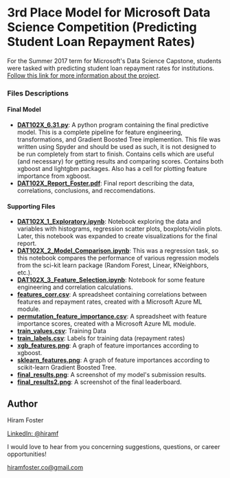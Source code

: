 # 3rd Place Model for Microsoft Data Science Competition (Predicting Student Loan Repayment Rates)
For the Summer 2017 term for Microsoft's Data Science Capstone, students were tasked with predicting student loan repayment rates for institutions. [Follow this link for more information about the project](https://www.datasciencecapstone.org/competitions/1/student-loans/page/1/).

### Files Descriptions

#### Final Model
- **[DAT102X_6.31.py](/DAT102X_6.31.py)**: A python program containing the final predictive model. This is a complete pipeline for feature engineering, transformations, and Gradient Boosted Tree implemention. This file was written using Spyder and should be used as such, it is not designed to be run completely from start to finish. Contains cells which are useful (and necessary) for getting results and comparing scores. Contains both xgboost and lightgbm packages. Also has a cell for plotting feature importance from xgboost.
- **[DAT102X_Report_Foster.pdf](/DAT102X_Report_Foster.pdf)**: Final report describing the data, correlations, conclusions, and reccomendations.

#### Supporting Files
- **[DAT102X_1_Exploratory.ipynb](/DAT102X_1_Exploratory.ipynb)**: Notebook exploring the data and variables with histograms, regression scatter plots, boxplots/violin plots. Later, this notebook was expanded to create visualizations for the final report.
- **[DAT102X_2_Model_Comparison.ipynb](/DAT102X_2_Model_Comparison.ipynb)**: This was a regression task, so this notebook compares the performance of various regression models from the sci-kit learn package (Random Forest, Linear, KNeighbors, etc.).
- **[DAT102X_3_Feature_Selection.ipynb](/DAT102X_3_Feature_Selection.ipynb)**: Notebook for some feature engineering and correlation calculations.
- **[features_corr.csv](/features_corr.csv)**: A spreadsheet containing correlations between features and repayment rates, created with a Microsoft Azure ML module.
- **[permutation_feature_importance.csv](/permutation_feature_importance.csv)**: A spreadsheet with feature importance scores, created with a Microsoft Azure ML module.
- **[train_values.csv](/train_values.csv)**: Training Data
- **[train_labels.csv](/train_labels.csv)**: Labels for training data (repayment rates)
- **[xgb_features.png](/xgb_features.png)**: A graph of feature importances according to xgboost.
- **[sklearn_features.png](/sklearn_features.png)**: A graph of feature importances according to scikit-learn Gradient Boosted Tree.
- **[final_results.png](/final_results.png)**: A screenshot of my model's submission results.
- **[final_results2.png](/final_results2.png)**: A screenshot of the final leaderboard.

## Author
Hiram Foster

[LinkedIn: @hiramf](https://linkedin.com/in/hiramf)

I would love to hear from you concerning suggestions, questions, or career opportunities!

[hiramfoster.co@gmail.com](mailto:hiramfoster.co@gmail.com)

